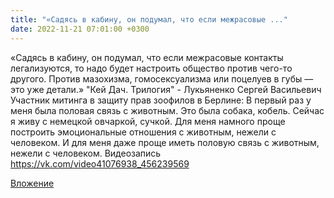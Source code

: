 ```yaml
---
title: "«Садясь в кабину, он подумал, что если межрасовые ..."
date: 2022-11-21 07:01:00 +0300
---
```


«Садясь в кабину, он подумал, что если межрасовые контакты легализуются, то надо будет настроить общество против чего-то другого. Против мазохизма, гомосексуализма или поцелуев в губы — это уже детали.»
"Кей Дач. Трилогия" - Лукьяненко Сергей Васильевич
Участник митинга в защиту прав зоофилов в Берлине: В первый раз у меня была половая связь с животным. Это была собака, кобель. Сейчас я живу с немецкой овчаркой, сучкой. Для меня намного проще построить эмоциональные отношения с животным, нежели с человеком. И для меня даже проще иметь половую связь с животным, нежели с человеком.
Видеозапись
https://vk.com/video41076938_456239569

[Вложение](https://vk.com/video41076938_456239569)

